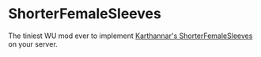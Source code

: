 # ShorterFemaleSleeves
The tiniest WU mod ever to implement [Karthannar's ShorterFemaleSleeves](https://forum.wurmonline.com/index.php?/topic/137649-released-shorter-female-undershirt-sleeves/) on your server.